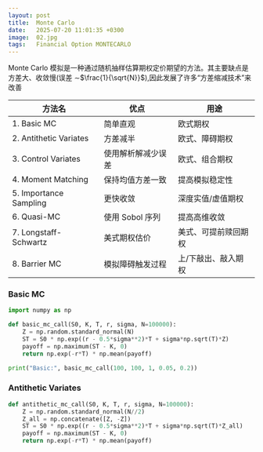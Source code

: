 ```yaml
---
layout: post
title:  Monte Carlo
date:   2025-07-20 11:01:35 +0300
image:  02.jpg
tags:   Financial Option MONTECARLO
---
```


Monte Carlo 模拟是一种通过随机抽样估算期权定价期望的方法。其主要缺点是方差大、收敛慢(误差 ∼$\frac{1}{\sqrt{N}}$),因此发展了许多“方差缩减技术”来改善

| 方法名                    | 优点          | 用途        
| ---------------------- | ----------- | ---------- |
| 1. Basic MC             | 简单直观        | 欧式期权       
| 2. Antithetic Variates | 方差减半        | 欧式、障碍期权    
| 3. Control Variates    | 使用解析解减少误差   | 欧式、组合期权    
| 4. Moment Matching     | 保持均值方差一致    | 提高模拟稳定性    
| 5. Importance Sampling | 更快收敛        | 深度实值/虚值期权  
| 6. Quasi-MC            | 使用 Sobol 序列 | 提高高维收敛     
| 7. Longstaff-Schwartz  | 美式期权估价      | 美式、可提前赎回期权 
| 8. Barrier MC          | 模拟障碍触发过程    | 上/下敲出、敲入期权 

### Basic MC   

```py
import numpy as np

def basic_mc_call(S0, K, T, r, sigma, N=100000):
    Z = np.random.standard_normal(N)
    ST = S0 * np.exp((r - 0.5*sigma**2)*T + sigma*np.sqrt(T)*Z)
    payoff = np.maximum(ST - K, 0)
    return np.exp(-r*T) * np.mean(payoff)

print("Basic:", basic_mc_call(100, 100, 1, 0.05, 0.2))
```

### Antithetic Variates

```py
def antithetic_mc_call(S0, K, T, r, sigma, N=100000):
    Z = np.random.standard_normal(N//2)
    Z_all = np.concatenate([Z, -Z])
    ST = S0 * np.exp((r - 0.5*sigma**2)*T + sigma*np.sqrt(T)*Z_all)
    payoff = np.maximum(ST - K, 0)
    return np.exp(-r*T) * np.mean(payoff)
```